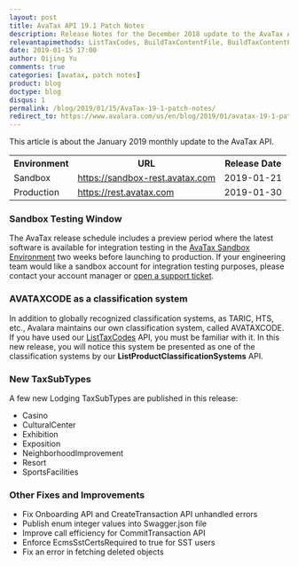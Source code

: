 ```yaml
---
layout: post
title: AvaTax API 19.1 Patch Notes
description: Release Notes for the December 2018 update to the AvaTax API
relevantapimethods: ListTaxCodes, BuildTaxContentFile, BuildTaxContentFileForLocation
date: 2019-01-15 17:00
author: Qijing Yu
comments: true
categories: [avatax, patch notes]
product: blog
doctype: blog
disqus: 1
permalink: /blog/2019/01/15/AvaTax-19-1-patch-notes/
redirect_to: https://www.avalara.com/us/en/blog/2019/01/avatax-19-1-patch-notes.html
---
```



This article is about the January 2019 monthly update to the AvaTax API.

<div class="mobile-table">
    <table class="styled-table">
        <tr>
            <th>Environment</th>
            <th>URL</th>
            <th>Release Date</th>
        </tr>
        <tr>
            <td>Sandbox</td>
            <td><a href="https://sandbox-rest.avatax.com">https://sandbox-rest.avatax.com</a></td>
            <td>2019-01-21</td>
        </tr>
        <tr>
            <td>Production</td>
            <td><a href="https://rest.avatax.com">https://rest.avatax.com</a></td>
            <td>2019-01-30</td>
        </tr>
    </table>
</div>

<h3>Sandbox Testing Window</h3>

The AvaTax release schedule includes a preview period where the latest software is available for integration testing in the [AvaTax Sandbox Environment](https://sandbox-rest.avatax.com) two weeks before launching to production. If your engineering team would like a sandbox account for integration testing purposes, please contact your account manager or [open a support ticket](https://help.avalara.com/Directory/Contact_Avalara/Submit_a_Case).

<h3>AVATAXCODE as a classification system</h3>

In addition to globally recognized classification systems, as TARIC, HTS, etc., Avalara maintains our own classification system, called AVATAXCODE. If you have used our [ListTaxCodes](/api-reference/avatax/rest/v2/methods/Definitions/ListTaxCodes) API, you must be familiar with it. In this new release, you will notice this system be presented as one of the classification systems by our <b>ListProductClassificationSystems</b> API.

<h3>New TaxSubTypes</h3>

A few new Lodging TaxSubTypes are published in this release:

<ul class="normal">
    <li>Casino</li>
    <li>CulturalCenter</li>
    <li>Exhibition</li>
    <li>Exposition</li>
    <li>NeighborhoodImprovement</li>
    <li>Resort</li>
    <li>SportsFacilities</li>
</ul>

<h3>Other Fixes and Improvements</h3>

<ul class="normal">
    <li>Fix Onboarding API and CreateTransaction API unhandled errors</li>
    <li>Publish enum integer values into Swagger.json file</li>
    <li>Improve call efficiency for CommitTransaction API</li>
    <li>Enforce EcmsSstCertsRequired to true for SST users</li>
    <li>Fix an error in fetching deleted objects</li>
</ul>
